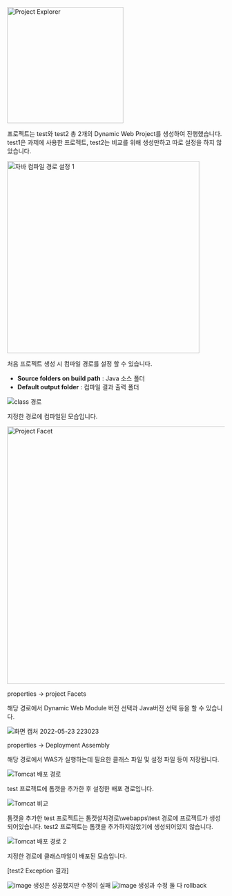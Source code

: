 
<img width="269" alt="Project Explorer" src="https://user-images.githubusercontent.com/87375644/169853874-aec4852a-84c8-4d42-ae5d-2c85175e296d.png">

프로젝트는 test와 test2
총 2개의 Dynamic Web Project를 생성하여 진행했습니다.
test1은 과제에 사용한 프로젝트, test2는 비교를 위해 생성만하고 따로 설정을 하지 않았습니다.

<img width="445" alt="자바 컴파일 경로 설정 1" src="https://user-images.githubusercontent.com/87375644/169853905-3a0dc5ac-47ee-47d5-887c-20c60c2eb151.png">

처음 프로젝트 생성 시 컴파일 경로를 설정 할 수 있습니다.

- **Source folders on build path** : Java 소스 폴더
- **Default output folder** : 컴파일 결과 출력 폴더

![class 경로](https://user-images.githubusercontent.com/87375644/169853915-7ff6909c-9d7d-4aa5-bc43-1a86c8ff291c.png)

지정한 경로에 컴파일된 모습입니다.

<img width="597" alt="Project Facet" src="https://user-images.githubusercontent.com/87375644/169853897-6b6e8e8d-2517-41b3-b8fb-e1cd890b8ba1.png">

properties → project Facets

해당 경로에서 Dynamic Web Module 버전 선택과 Java버전 선택 등을 할 수 있습니다.

![화면 캡처 2022-05-23 223023](https://user-images.githubusercontent.com/87375644/169853906-51b78e81-c3b8-4196-ae6a-b432f9bbd4a3.png)

properties → Deployment Assembly

해당 경로에서 WAS가 실행하는데 필요한 클래스 파일 및 설정 파일 등이 저장됩니다.

![Tomcat 배포 경로](https://user-images.githubusercontent.com/87375644/169853909-98e0041e-c61b-4d7a-a533-5086b9ddea93.png)

test 프로젝트에 톰캣을 추가한 후 설정한 배포 경로입니다.

![Tomcat 비교](https://user-images.githubusercontent.com/87375644/169853914-e0e5b48f-2218-4676-a6f3-31088d44f791.png)

톰캣을 추가한 test 프로젝트는 톰캣설치경로\webapps\test 경로에 프로젝트가 생성되어있습니다.
test2 프로젝트는 톰캣을 추가하지않았기에 생성되어있지 않습니다.

![Tomcat 배포 경로 2](https://user-images.githubusercontent.com/87375644/169853911-0cc98820-7a09-4167-bc5a-9c7efddd7c84.png)

지정한 경로에 클래스파일이 배포된 모습입니다.


[test2 Exception 결과]

![image](https://user-images.githubusercontent.com/87375644/172716731-46d3ee10-01d0-494c-9e68-282b89d92431.png)
생성은 성공했지만 수정이 실패
![image](https://user-images.githubusercontent.com/87375644/172716700-1e71b5ac-7558-443a-9f52-e77ad4136a99.png)
생성과 수정 둘 다 rollback
